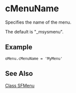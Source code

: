 ﻿# cMenuName

Specifies the name of the menu.

The default is "_msysmenu".

## Example

```foxpro
oMenu.cMenuName = 'MyMenu'
```

## See Also

[Class SFMenu](Class%20SFMenu.md)